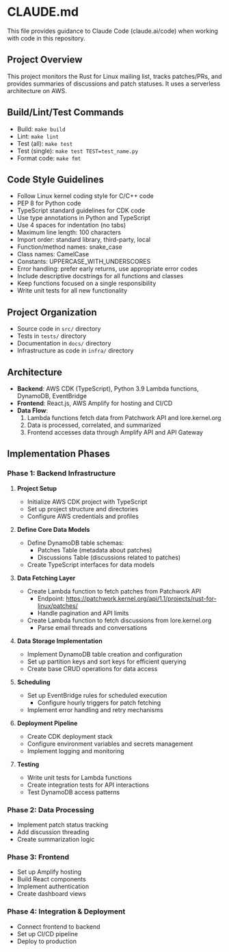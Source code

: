 # CLAUDE.md

This file provides guidance to Claude Code (claude.ai/code) when working with code in this repository.

## Project Overview
This project monitors the Rust for Linux mailing list, tracks patches/PRs, and provides summaries of discussions and patch statuses. It uses a serverless architecture on AWS.

## Build/Lint/Test Commands
- Build: `make build`
- Lint: `make lint`
- Test (all): `make test`
- Test (single): `make test TEST=test_name.py`
- Format code: `make fmt`

## Code Style Guidelines
- Follow Linux kernel coding style for C/C++ code
- PEP 8 for Python code
- TypeScript standard guidelines for CDK code
- Use type annotations in Python and TypeScript
- Use 4 spaces for indentation (no tabs)
- Maximum line length: 100 characters
- Import order: standard library, third-party, local
- Function/method names: snake_case
- Class names: CamelCase
- Constants: UPPERCASE_WITH_UNDERSCORES
- Error handling: prefer early returns, use appropriate error codes
- Include descriptive docstrings for all functions and classes
- Keep functions focused on a single responsibility
- Write unit tests for all new functionality

## Project Organization
- Source code in `src/` directory
- Tests in `tests/` directory
- Documentation in `docs/` directory
- Infrastructure as code in `infra/` directory

## Architecture
- **Backend**: AWS CDK (TypeScript), Python 3.9 Lambda functions, DynamoDB, EventBridge
- **Frontend**: React.js, AWS Amplify for hosting and CI/CD
- **Data Flow**:
  1. Lambda functions fetch data from Patchwork API and lore.kernel.org
  2. Data is processed, correlated, and summarized
  3. Frontend accesses data through Amplify API and API Gateway

## Implementation Phases

### Phase 1: Backend Infrastructure
1. **Project Setup**
   - Initialize AWS CDK project with TypeScript
   - Set up project structure and directories
   - Configure AWS credentials and profiles

2. **Define Core Data Models**
   - Define DynamoDB table schemas:
     - Patches Table (metadata about patches)
     - Discussions Table (discussions related to patches)
   - Create TypeScript interfaces for data models

3. **Data Fetching Layer**
   - Create Lambda function to fetch patches from Patchwork API
     - Endpoint: https://patchwork.kernel.org/api/1.1/projects/rust-for-linux/patches/
     - Handle pagination and API limits
   - Create Lambda function to fetch discussions from lore.kernel.org
     - Parse email threads and conversations

4. **Data Storage Implementation**
   - Implement DynamoDB table creation and configuration
   - Set up partition keys and sort keys for efficient querying
   - Create base CRUD operations for data access

5. **Scheduling**
   - Set up EventBridge rules for scheduled execution
     - Configure hourly triggers for patch fetching
   - Implement error handling and retry mechanisms

6. **Deployment Pipeline**
   - Create CDK deployment stack
   - Configure environment variables and secrets management
   - Implement logging and monitoring

7. **Testing**
   - Write unit tests for Lambda functions
   - Create integration tests for API interactions
   - Test DynamoDB access patterns

### Phase 2: Data Processing
- Implement patch status tracking
- Add discussion threading
- Create summarization logic

### Phase 3: Frontend
- Set up Amplify hosting
- Build React components
- Implement authentication
- Create dashboard views

### Phase 4: Integration & Deployment
- Connect frontend to backend
- Set up CI/CD pipeline
- Deploy to production